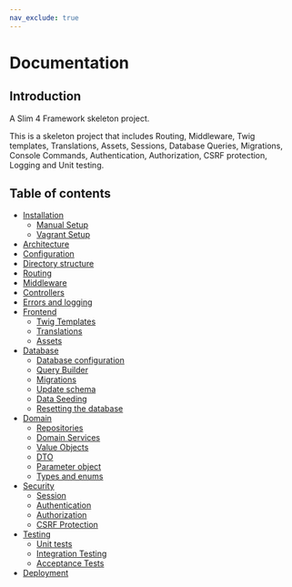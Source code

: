 ```yaml
---
nav_exclude: true
---
```


# Documentation

## Introduction

A Slim 4 Framework skeleton project.

This is a skeleton project that includes Routing, Middleware, Twig templates, 
Translations, Assets, Sessions, Database Queries, Migrations, 
Console Commands, Authentication, Authorization, CSRF protection, 
Logging and Unit testing.

## Table of contents

* [Installation](manual-setup.md)
  * [Manual Setup](manual-setup.md)
  * [Vagrant Setup](vagrant-setup.md)
* [Architecture](architecture.md)
* [Configuration](configuration.md)
* [Directory structure](directory-structure.md)
* [Routing](routing.md)
* [Middleware](middleware.md)
* [Controllers](controllers.md)
* [Errors and logging](errors-and-logging.md)
* [Frontend](frontend.md)
  * [Twig Templates](frontend.md#twig-templates)
  * [Translations](frontend.md#translation)
  * [Assets](frontend.md#assets)
* [Database](database.md)
  * [Database configuration](database.md#database-configuration)
  * [Query Builder](database.md#query-builder)
  * [Migrations](database.md#migrations)
  * [Update schema](database.md#update-schema)
  * [Data Seeding](database.md#data-seeding)
  * [Resetting the database](#resetting-the-database)
* [Domain](domain.md)
  * [Repositories](domain.md#repositories)
  * [Domain Services](domain.md#domain-services)
  * [Value Objects](domain.md#value-objects)
  * [DTO](domain.md#data-transfer-object-dto)
  * [Parameter object](domain.md#parameter-object)
  * [Types and enums](domain.md#types-and-enums)
* [Security](security.md)
  * [Session](security.md#session)
  * [Authentication](security.md#authentication)
  * [Authorization](security.md#authorization)
  * [CSRF Protection](security.md#csrf-protection)
* [Testing](testing.md)
  * [Unit tests](testing.md#unit-tests)
  * [Integration Testing](testing.md#integration-tests)
  * [Acceptance Tests](testing.md#acceptance-tests)
* [Deployment](deployment.md)
  

